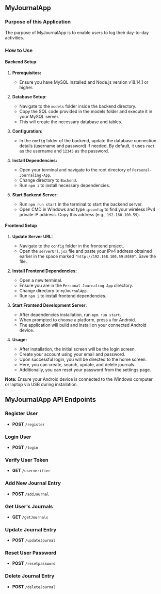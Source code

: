 ## MyJournalApp

### Purpose of this Application
The purpose of MyJournalApp is to enable users to log their day-to-day activities.

### How to Use

#### Backend Setup

1. **Prerequisites:**
   - Ensure you have MySQL installed and Node.js version v18.14.1 or higher.

2. **Database Setup:**
   - Navigate to the `models` folder inside the backend directory.
   - Copy the SQL code provided in the models folder and execute it in your MySQL server.
   - This will create the necessary database and tables.

3. **Configuration:**
   - In the `config` folder of the backend, update the database connection details (username and password) if needed. By default, it uses `root` as the username and `12345` as the password.

4. **Install Dependencies:**
   - Open your terminal and navigate to the root directory of `Personal-Journaling-App`.
   - Change directory to `Backend`.
   - Run `npm i` to install necessary dependencies.

5. **Start Backend Server:**
   - Run `npm run start` in the terminal to start the backend server.
   - Open CMD in Windows and type `ipconfig` to find your wireless IPv4 private IP address. Copy this address (e.g., `192.168.100.59`).

#### Frontend Setup

1. **Update Server URL:**
   - Navigate to the `config` folder in the frontend project.
   - Open the `serverUrl.jsx` file and paste your IPv4 address obtained earlier in the space marked `"http://192.168.100.59:8080"`. Save the file.

2. **Install Frontend Dependencies:**
   - Open a new terminal.
   - Ensure you are in the `Personal-Journaling-App` directory.
   - Change directory to `myJournalApp`.
   - Run `npm i` to install frontend dependencies.

3. **Start Frontend Development Server:**
   - After dependencies installation, run `npm run start`.
   - When prompted to choose a platform, press `a` for Android.
   - The application will build and install on your connected Android device.
   
4. **Usage:**
   - After installation, the initial screen will be the login screen.
   - Create your account using your email and password.
   - Upon successful login, you will be directed to the home screen.
   - Here, you can create, search, update, and delete journals.
   - Additionally, you can reset your password from the settings page.

**Note:** Ensure your Android device is connected to the Windows computer or laptop via USB during installation.
## MyJournalApp API Endpoints

### Register User
- **POST** `/register`

### Login User
- **POST** `/login`

### Verify User Token
- **GET** `/userverifier`

### Add New Journal Entry
- **POST** `/addJournal`

### Get User's Journals
- **GET** `/getJournals`

### Update Journal Entry
- **POST** `/updateJournal`

### Reset User Password
- **POST** `/resetpassword`

### Delete Journal Entry
- **POST** `/deleteJournal`

